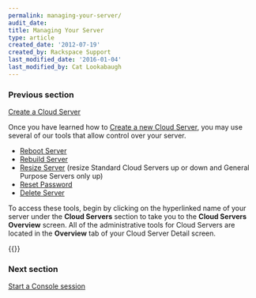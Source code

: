 ```yaml
---
permalink: managing-your-server/
audit_date:
title: Managing Your Server
type: article
created_date: '2012-07-19'
created_by: Rackspace Support
last_modified_date: '2016-01-04'
last_modified_by: Cat Lookabaugh
---
```


### Previous section

[Create a Cloud Server](/support/how-to/create-a-cloud-server)

Once you have learned how to [Create a new Cloud Server](/support/how-to/create-a-cloud-server),
you may use several of our tools that allow control over your server.

-   [Reboot Server](/support/how-to/reboot-your-server)
-   [Rebuild Server](/support/how-to/rebuild-a-cloud-server)
-   [Resize Server](/support/how-to/managing-your-server-resizing-standard-and-general-purpose-servers)
    (resize Standard Cloud Servers up or down and General Purpose Servers only up)
-   [Reset Password](/support/how-to/reset-your-server-password)
-   [Delete Server](/support/how-to/deleting-your-server)

To access these tools, begin by clicking on the hyperlinked name of your
server under the **Cloud Servers** section to take you to the **Cloud
Servers Overview** screen.  All of the administrative tools for Cloud
Servers are located in the **Overview** tab of your Cloud Server Detail
screen.

{{<image src="22_CloudServersnew.png" alt="" title="">}}


### Next section

[Start a Console session](/support/how-to/start-a-console-session)
